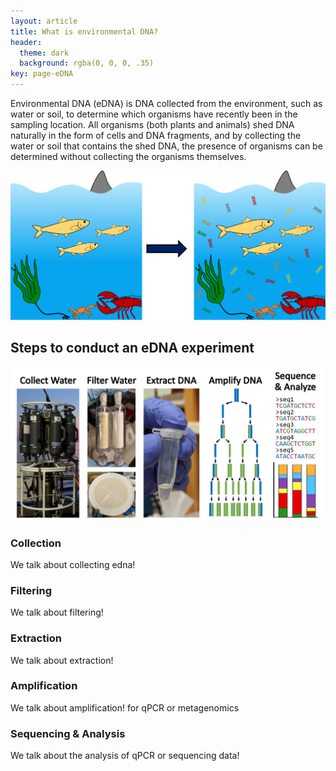 ```yaml
---
layout: article
title: What is environmental DNA?
header:
  theme: dark
  background: rgba(0, 0, 0, .35)
key: page-eDNA
---
```



Environmental DNA (eDNA) is DNA collected from the environment, such as water or soil, to determine which organisms have recently been in the sampling location. All organisms (both plants and animals) shed DNA naturally in the form of cells and DNA fragments, and by collecting the water or soil that contains the shed DNA, the presence of organisms can be determined without collecting the organisms themselves. 

![eDNAVisual](/assets/images/OceaneDNA.png)

## Steps to conduct an eDNA experiment

![eDNASteps2](/assets/images/eDNASteps2.jpg)

### Collection

We talk about collecting edna!

### Filtering

We talk about filtering!

### Extraction

We talk about extraction!

### Amplification

We talk about amplification! for qPCR or metagenomics

### Sequencing & Analysis

We talk about the analysis of qPCR or sequencing data!